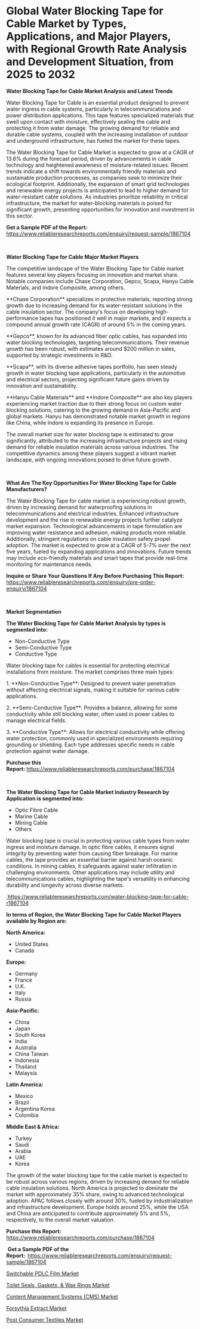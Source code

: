 <p><h1>Global Water Blocking Tape for Cable Market by Types, Applications, and Major Players, with Regional Growth Rate Analysis and Development Situation, from 2025 to 2032</h1></p><p><strong>Water Blocking Tape for Cable Market Analysis and Latest Trends</strong></p>
<p><p>Water Blocking Tape for Cable is an essential product designed to prevent water ingress in cable systems, particularly in telecommunications and power distribution applications. This tape features specialized materials that swell upon contact with moisture, effectively sealing the cable and protecting it from water damage. The growing demand for reliable and durable cable systems, coupled with the increasing installation of outdoor and underground infrastructure, has fueled the market for these tapes.</p><p>The Water Blocking Tape for Cable Market is expected to grow at a CAGR of 13.6% during the forecast period, driven by advancements in cable technology and heightened awareness of moisture-related issues. Recent trends indicate a shift towards environmentally friendly materials and sustainable production processes, as companies seek to minimize their ecological footprint. Additionally, the expansion of smart grid technologies and renewable energy projects is anticipated to lead to higher demand for water-resistant cable solutions. As industries prioritize reliability in critical infrastructure, the market for water-blocking materials is poised for significant growth, presenting opportunities for innovation and investment in this sector.</p></p>
<p><strong>Get a Sample PDF of the Report:&nbsp;</strong> <a href="https://www.reliableresearchreports.com/enquiry/request-sample/1867104?utm_campaign=16&utm_medium=2&utm_source=Github&utm_content=ia&utm_term=31012025&utm_id=water-blocking-tape-for-cable">https://www.reliableresearchreports.com/enquiry/request-sample/1867104</a></p>
<p>&nbsp;</p>
<p><strong>Water Blocking Tape for Cable Major Market Players</strong></p>
<p><p>The competitive landscape of the Water Blocking Tape for Cable market features several key players focusing on innovation and market share. Notable companies include Chase Corporation, Gepco, Scapa, Hanyu Cable Materials, and Indore Composite, among others.</p><p>**Chase Corporation** specializes in protective materials, reporting strong growth due to increasing demand for its water-resistant solutions in the cable insulation sector. The company's focus on developing high-performance tapes has positioned it well in major markets, and it expects a compound annual growth rate (CAGR) of around 5% in the coming years.</p><p>**Gepco**, known for its advanced fiber optic cables, has expanded into water blocking technologies, targeting telecommunications. Their revenue growth has been robust, with estimates around $200 million in sales, supported by strategic investments in R&D. </p><p>**Scapa**, with its diverse adhesive tapes portfolio, has seen steady growth in water blocking tape applications, particularly in the automotive and electrical sectors, projecting significant future gains driven by innovation and sustainability.</p><p>**Hanyu Cable Materials** and **Indore Composite** are also key players experiencing market traction due to their strong focus on custom water blocking solutions, catering to the growing demand in Asia-Pacific and global markets. Hanyu has demonstrated notable market growth in regions like China, while Indore is expanding its presence in Europe.</p><p>The overall market size for water blocking tape is estimated to grow significantly, attributed to the increasing infrastructure projects and rising demand for reliable insulation materials across various industries. The competitive dynamics among these players suggest a vibrant market landscape, with ongoing innovations poised to drive future growth.</p></p>
<p>&nbsp;</p>
<p><strong>What Are The Key Opportunities For Water Blocking Tape for Cable Manufacturers?</strong></p>
<p><p>The Water Blocking Tape for cable market is experiencing robust growth, driven by increasing demand for waterproofing solutions in telecommunications and electrical industries. Enhanced infrastructure development and the rise in renewable energy projects further catalyze market expansion. Technological advancements in tape formulation are improving water resistance and adhesion, making products more reliable. Additionally, stringent regulations on cable insulation safety propel adoption. The market is expected to grow at a CAGR of 5-7% over the next five years, fueled by expanding applications and innovations. Future trends may include eco-friendly materials and smart tapes that provide real-time monitoring for maintenance needs.</p></p>
<p><strong>Inquire or Share Your Questions If Any Before Purchasing This Report:</strong> <a href="https://www.reliableresearchreports.com/enquiry/pre-order-enquiry/1867104?utm_campaign=16&utm_medium=2&utm_source=Github&utm_content=ia&utm_term=31012025&utm_id=water-blocking-tape-for-cable">https://www.reliableresearchreports.com/enquiry/pre-order-enquiry/1867104</a></p>
<p>&nbsp;</p>
<p><strong>Market Segmentation</strong></p>
<p><strong>The Water Blocking Tape for Cable Market Analysis by types is segmented into:</strong></p>
<p><ul><li>Non-Conductive Type</li><li>Semi-Conductive Type</li><li>Conductive Type</li></ul></p>
<p><p>Water blocking tape for cables is essential for protecting electrical installations from moisture. The market comprises three main types: </p><p>1. **Non-Conductive Type**: Designed to prevent water penetration without affecting electrical signals, making it suitable for various cable applications. </p><p>2. **Semi-Conductive Type**: Provides a balance, allowing for some conductivity while still blocking water, often used in power cables to manage electrical fields. </p><p>3. **Conductive Type**: Allows for electrical conductivity while offering water protection, commonly used in specialized environments requiring grounding or shielding. Each type addresses specific needs in cable protection against water damage.</p></p>
<p><strong>Purchase this Report:&nbsp;</strong><a href="https://www.reliableresearchreports.com/purchase/1867104?utm_campaign=16&utm_medium=2&utm_source=Github&utm_content=ia&utm_term=31012025&utm_id=water-blocking-tape-for-cable">https://www.reliableresearchreports.com/purchase/1867104</a></p>
<p>&nbsp;</p>
<p><strong>The Water Blocking Tape for Cable Market Industry Research by Application is segmented into:</strong></p>
<p><ul><li>Optic Fibre Cable</li><li>Marine Cable</li><li>Mining Cable</li><li>Others</li></ul></p>
<p><p>Water blocking tape is crucial in protecting various cable types from water ingress and moisture damage. In optic fibre cables, it ensures signal integrity by preventing water from causing fiber breakage. For marine cables, the tape provides an essential barrier against harsh oceanic conditions. In mining cables, it safeguards against water infiltration in challenging environments. Other applications may include utility and telecommunications cables, highlighting the tape's versatility in enhancing durability and longevity across diverse markets.</p></p>
<p><a href="https://www.reliableresearchreports.com/water-blocking-tape-for-cable-r1867104?utm_campaign=16&utm_medium=2&utm_source=Github&utm_content=ia&utm_term=31012025&utm_id=water-blocking-tape-for-cable">&nbsp;https://www.reliableresearchreports.com/water-blocking-tape-for-cable-r1867104</a></p>
<p><strong>In terms of Region, the Water Blocking Tape for Cable Market Players available by Region are:</strong></p>
<p>
    <p> <strong> North America: </strong>
        <ul>
            <li>United States</li>
            <li>Canada</li>
        </ul>
        </p> 
    <p> <strong> Europe: </strong>
        <ul>
            <li>Germany</li>
            <li>France</li>
            <li>U.K.</li>
            <li>Italy</li>
            <li>Russia</li>
        </ul>
        </p> 
    <p> <strong> Asia-Pacific: </strong>
        <ul>
            <li>China</li>
            <li>Japan</li>
            <li>South Korea</li>
            <li>India</li>
            <li>Australia</li>
            <li>China Taiwan</li>
            <li>Indonesia</li>
            <li>Thailand</li>
            <li>Malaysia</li>
        </ul>
        </p> 
    <p> <strong> Latin America: </strong>
        <ul>
            <li>Mexico</li>
            <li>Brazil</li>
            <li>Argentina Korea</li>
            <li>Colombia</li>
        </ul>
        </p> 
    <p> <strong> Middle East & Africa: </strong>
        <ul>
            <li>Turkey</li>
            <li>Saudi</li>
            <li>Arabia</li>
            <li>UAE</li>
            <li>Korea</li>
        </ul>
    </p>
    </p>
<p><p>The growth of the water blocking tape for the cable market is expected to be robust across various regions, driven by increasing demand for reliable cable insulation solutions. North America is projected to dominate the market with approximately 35% share, owing to advanced technological adoption. APAC follows closely with around 30%, fueled by industrialization and infrastructure development. Europe holds around 25%, while the USA and China are anticipated to contribute approximately 5% and 5%, respectively, to the overall market valuation.</p></p>
<p><strong>Purchase this Report: </strong><a href="https://www.reliableresearchreports.com/purchase/1867104?utm_campaign=16&utm_medium=2&utm_source=Github&utm_content=ia&utm_term=31012025&utm_id=water-blocking-tape-for-cable">https://www.reliableresearchreports.com/purchase/1867104</a></p>
<p>&nbsp;<strong>Get a Sample PDF of the Report:&nbsp;&nbsp;</strong><a href="https://www.reliableresearchreports.com/enquiry/request-sample/1867104?utm_campaign=16&utm_medium=2&utm_source=Github&utm_content=ia&utm_term=31012025&utm_id=water-blocking-tape-for-cable">https://www.reliableresearchreports.com/enquiry/request-sample/1867104</a></p>
<p><strong></strong></p>
<p><p><a href="https://github.com/raffadongraffadong/Market-Research-Report-List-1/blob/main/switchable-pdlc-film-market.md?utm_campaign=16&utm_medium=2&utm_source=Github&utm_content=ia&utm_term=31012025&utm_id=water-blocking-tape-for-cable">Switchable PDLC Film Market</a></p><p><a href="https://www.linkedin.com/pulse/toilet-seals-gaskets-wax-rings-industry-research-covering-nkhme?utm_campaign=16&utm_medium=2&utm_source=Github&utm_content=ia&utm_term=31012025&utm_id=water-blocking-tape-for-cable">Toilet Seals, Gaskets, & Wax Rings Market</a></p><p><a href="https://www.linkedin.com/pulse/revenue-forecast-content-management-systems-cms-industry-66-f0ytc?utm_campaign=16&utm_medium=2&utm_source=Github&utm_content=ia&utm_term=31012025&utm_id=water-blocking-tape-for-cable">Content Management Systems (CMS) Market</a></p><p><a href="https://github.com/dolorespeddico90/Market-Research-Report-List-1/blob/main/forsythia-extract-market.md?utm_campaign=16&utm_medium=2&utm_source=Github&utm_content=ia&utm_term=31012025&utm_id=water-blocking-tape-for-cable">Forsythia Extract Market</a></p><p><a href="https://www.linkedin.com/pulse/post-consumer-textiles-market-research-report-2025-2032-scanomics-rh33c?utm_campaign=16&utm_medium=2&utm_source=Github&utm_content=ia&utm_term=31012025&utm_id=water-blocking-tape-for-cable">Post Consumer Textiles Market</a></p></p>